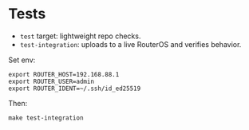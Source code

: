 # Tests

- `test` target: lightweight repo checks.
- `test-integration`: uploads to a live RouterOS and verifies behavior.

Set env:
```
export ROUTER_HOST=192.168.88.1
export ROUTER_USER=admin
export ROUTER_IDENT=~/.ssh/id_ed25519
```

Then:
```
make test-integration
```
